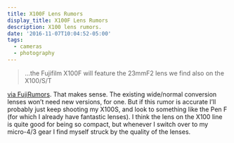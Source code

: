 ```yaml
---
title: X100F Lens Rumors
display_title: X100F Lens Rumors
description: X100 lens rumors.
date: '2016-11-07T10:04:52-05:00'
tags:
  - cameras
  - photography
---
```

> …the Fujifilm X100F will feature the 23mmF2 lens we find also on the X100/S/T

[via FujiRumors](http://www.fujirumors.com/fujifilm-x100f-will-have-a-23mmf2-lens-according-to-trusted-sources/). That makes sense. The existing wide/normal conversion lenses won’t need new versions, for one. But if this rumor is accurate I’ll probably just keep shooting my X100S, and look to something like the Pen F (for which I already have fantastic lenses). I think the lens on the X100 line is quite good for being so compact, but whenever I switch over to my micro-4/3 gear I find myself struck by the quality of the lenses.
